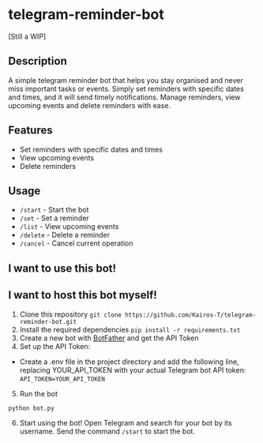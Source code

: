 # telegram-reminder-bot
[Still a WIP]

## Description
A simple telegram reminder bot that helps you stay organised and never miss important tasks or events. Simply set reminders with specific dates and times, and it will send timely notifications. Manage reminders, view upcoming events and delete reminders with ease.

## Features
- Set reminders with specific dates and times
- View upcoming events
- Delete reminders

## Usage
- `/start` - Start the bot
- `/set` - Set a reminder
- `/list` - View upcoming events
- `/delete` - Delete a reminder
- `/cancel` - Cancel current operation

## I want to use this bot!

## I want to host this bot myself!
1. Clone this repository
```git clone https://github.com/Kairos-T/telegram-reminder-bot.git```
2. Install the required dependencies
```pip install -r requirements.txt```
3. Create a new bot with [BotFather](https://t.me/BotFather) and get the API Token
4. Set up the API Token:
- Create a .env file in the project directory and add the following line, replacing YOUR_API_TOKEN with your actual Telegram bot API token:
```API_TOKEN=YOUR_API_TOKEN```
5. Run the bot

```python bot.py```

6. Start using the bot! Open Telegram and search for your bot by its username. Send the command `/start` to start the bot.
